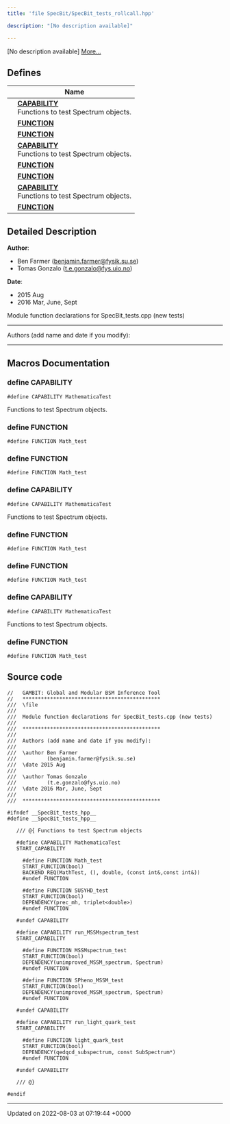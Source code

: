 ```yaml
---
title: 'file SpecBit/SpecBit_tests_rollcall.hpp'

description: "[No description available]"

---
```







[No description available] [More...](#detailed-description)

## Defines

|                | Name           |
| -------------- | -------------- |
|  | **[CAPABILITY](/documentation/code/gambit_2.2/files/specbit__tests__rollcall_8hpp/#define-capability)** <br>Functions to test Spectrum objects.  |
|  | **[FUNCTION](/documentation/code/gambit_2.2/files/specbit__tests__rollcall_8hpp/#define-function)**  |
|  | **[FUNCTION](/documentation/code/gambit_2.2/files/specbit__tests__rollcall_8hpp/#define-function)**  |
|  | **[CAPABILITY](/documentation/code/gambit_2.2/files/specbit__tests__rollcall_8hpp/#define-capability)** <br>Functions to test Spectrum objects.  |
|  | **[FUNCTION](/documentation/code/gambit_2.2/files/specbit__tests__rollcall_8hpp/#define-function)**  |
|  | **[FUNCTION](/documentation/code/gambit_2.2/files/specbit__tests__rollcall_8hpp/#define-function)**  |
|  | **[CAPABILITY](/documentation/code/gambit_2.2/files/specbit__tests__rollcall_8hpp/#define-capability)** <br>Functions to test Spectrum objects.  |
|  | **[FUNCTION](/documentation/code/gambit_2.2/files/specbit__tests__rollcall_8hpp/#define-function)**  |

## Detailed Description


**Author**: 

  * Ben Farmer ([benjamin.farmer@fysik.su.se](mailto:benjamin.farmer@fysik.su.se)) 
  * Tomas Gonzalo ([t.e.gonzalo@fys.uio.no](mailto:t.e.gonzalo@fys.uio.no)) 


**Date**: 

  * 2015 Aug
  * 2016 Mar, June, Sept


Module function declarations for SpecBit_tests.cpp (new tests)



------------------

Authors (add name and date if you modify):



------------------




## Macros Documentation

### define CAPABILITY

```
#define CAPABILITY MathematicaTest
```

Functions to test Spectrum objects. 

### define FUNCTION

```
#define FUNCTION Math_test
```


### define FUNCTION

```
#define FUNCTION Math_test
```


### define CAPABILITY

```
#define CAPABILITY MathematicaTest
```

Functions to test Spectrum objects. 

### define FUNCTION

```
#define FUNCTION Math_test
```


### define FUNCTION

```
#define FUNCTION Math_test
```


### define CAPABILITY

```
#define CAPABILITY MathematicaTest
```

Functions to test Spectrum objects. 

### define FUNCTION

```
#define FUNCTION Math_test
```


## Source code

```
//   GAMBIT: Global and Modular BSM Inference Tool
//   *********************************************
///  \file
///
///  Module function declarations for SpecBit_tests.cpp (new tests)
///
///  *********************************************
///
///  Authors (add name and date if you modify):
///
///  \author Ben Farmer
///          (benjamin.farmer@fysik.su.se)
///  \date 2015 Aug
///
///  \author Tomas Gonzalo
///          (t.e.gonzalo@fys.uio.no)
///  \date 2016 Mar, June, Sept
///
///  *********************************************

#ifndef __SpecBit_tests_hpp__
#define __SpecBit_tests_hpp__

   /// @{ Functions to test Spectrum objects

   #define CAPABILITY MathematicaTest
   START_CAPABILITY

     #define FUNCTION Math_test
     START_FUNCTION(bool)
     BACKEND_REQ(MathTest, (), double, (const int&,const int&))
     #undef FUNCTION

     #define FUNCTION SUSYHD_test
     START_FUNCTION(bool)
     DEPENDENCY(prec_mh, triplet<double>)
     #undef FUNCTION

   #undef CAPABILITY

   #define CAPABILITY run_MSSMspectrum_test
   START_CAPABILITY

     #define FUNCTION MSSMspectrum_test
     START_FUNCTION(bool)
     DEPENDENCY(unimproved_MSSM_spectrum, Spectrum)
     #undef FUNCTION

     #define FUNCTION SPheno_MSSM_test
     START_FUNCTION(bool)
     DEPENDENCY(unimproved_MSSM_spectrum, Spectrum)
     #undef FUNCTION

   #undef CAPABILITY

   #define CAPABILITY run_light_quark_test
   START_CAPABILITY

     #define FUNCTION light_quark_test
     START_FUNCTION(bool)
     DEPENDENCY(qedqcd_subspectrum, const SubSpectrum*)
     #undef FUNCTION

   #undef CAPABILITY

   /// @}

#endif
```


-------------------------------

Updated on 2022-08-03 at 07:19:44 +0000
